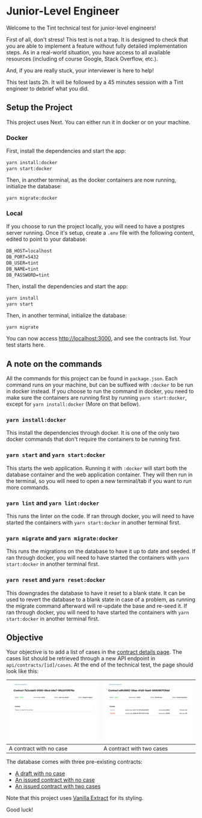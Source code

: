 # Junior-Level Engineer

Welcome to the Tint technical test for junior-level engineers!

First of all, don't stress! This test is not a trap. It is designed to check that you are able to implement a feature without fully detailed implementation steps. As in a real-world situation, you have access to all available resources (including of course Google, Stack Overflow, etc.).

And, if you are really stuck, your interviewer is here to help!

This test lasts 2h. It will be followed by a 45 minutes session with a Tint engineer to debrief what you did.

## Setup the Project

This project uses Next. You can either run it in docker or on your machine.

### Docker

First, install the dependencies and start the app:

```shell
yarn install:docker
yarn start:docker
```

Then, in another terminal, as the docker containers are now running, initialize the database:

```shell
yarn migrate:docker
```

### Local

If you choose to run the project locally, you will need to have a postgres server running. Once it's setup, create a `.env` file with the following content, edited to point to your database:

```shell
DB_HOST=localhost
DB_PORT=5432
DB_USER=tint
DB_NAME=tint
DB_PASSWORD=tint
```

Then, install the dependencies and start the app:

```shell
yarn install
yarn start
```

Then, in another terminal, initialize the database:

```shell
yarn migrate
```

You can now access [http://localhost:3000](http://localhost:3000), and see the contracts list. Your test starts here.

## A note on the commands

All the commands for this project can be found in `package.json`. Each command runs on your machine, but can be suffixed with `:docker` to be run in docker instead. If you choose to run the command in docker, you need to make sure the containers are running first by running `yarn start:docker`, except for `yarn install:docker` (More on that bellow).

### `yarn install:docker`

This install the dependencies through docker. It is one of the only two docker commands that don't require the containers to be running first.

### `yarn start` and `yarn start:docker`

This starts the web application.
Running it with `:docker` will start both the database container and the web application container. They will then run in the terminal, so you will need to open a new terminal/tab if you want to run more commands.

### `yarn lint` and `yarn lint:docker`

This runs the linter on the code. If ran through docker, you will need to have started the containers with `yarn start:docker` in another terminal first.

### `yarn migrate` and `yarn migrate:docker`

This runs the migrations on the database to have it up to date and seeded. If ran through docker, you will need to have started the containers with `yarn start:docker` in another terminal first.

### `yarn reset` and `yarn reset:docker`

This downgrades the database to have it reset to a blank state. It can be used to revert the database to a blank state in case of a problem, as running the migrate command afterward will re-update the base and re-seed it. If ran through docker, you will need to have started the containers with `yarn start:docker` in another terminal first.

## Objective

Your objective is to add a list of cases in the [contract details page](http://localhost:3000/contract/e8fc8982-08ae-41d0-8ae0-4690967f26dd). The cases list should be retrieved through a new API endpoint in `api/contracts/[id]/cases`. At the end of the technical test, the page should look like this:

| ![A contract with no case](./readme/empty.png) | ![A contract with two cases](./readme/cases.png) |
| ---------------------------------------------- | ------------------------------------------------ |
| A contract with no case                        | A contract with two cases                        |

The database comes with three pre-existing contracts:

- [A draft with no case](http://localhost:3000/contract/4f9167af-95f4-4c46-b964-b2e54cc2906f)
- [An issued contract with no case](http://localhost:3000/contract/7b2cdab5-0580-48cd-b6e7-9fb2d15f676e)
- [An issued contract with two cases](http://localhost:3000/contract/4f9167af-95f4-4c46-b964-b2e54cc2906f)

Note that this project uses [Vanilla Extract](https://vanilla-extract.style/) for its styling.

Good luck!
